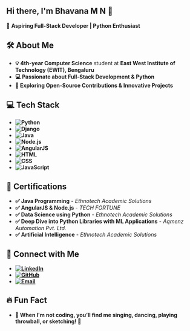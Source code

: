 ## Hi there, I'm Bhavana M N 👋  
🚀 **Aspiring Full-Stack Developer | Python Enthusiast**  

## 🛠️ About Me  
- **💡 4th-year Computer Science** student at **East West Institute of Technology (EWIT), Bengaluru**  
- **💻 Passionate about Full-Stack Development & Python**  
- **🚀 Exploring Open-Source Contributions & Innovative Projects**  

## 💻 Tech Stack  
- **![Python](https://img.shields.io/badge/Python-3776AB?style=for-the-badge&logo=python&logoColor=white)**  
- **![Django](https://img.shields.io/badge/Django-092E20?style=for-the-badge&logo=django&logoColor=white)**  
- **![Java](https://img.shields.io/badge/Java-007396?style=for-the-badge&logo=java&logoColor=white)**  
- **![Node.js](https://img.shields.io/badge/Node.js-43853D?style=for-the-badge&logo=node.js&logoColor=white)**  
- **![AngularJS](https://img.shields.io/badge/AngularJS-E23237?style=for-the-badge&logo=angular&logoColor=white)**  
- **![HTML](https://img.shields.io/badge/HTML5-E34F26?style=for-the-badge&logo=html5&logoColor=white)**  
- **![CSS](https://img.shields.io/badge/CSS3-1572B6?style=for-the-badge&logo=css3&logoColor=white)**  
- **![JavaScript](https://img.shields.io/badge/JavaScript-F7DF1E?style=for-the-badge&logo=javascript&logoColor=black)**  

## 📜 Certifications  
- **✅ Java Programming** - *Ethnotech Academic Solutions*  
- **✅ AngularJS & Node.js** - *TECH FORTUNE*  
- **✅ Data Science using Python** - *Ethnotech Academic Solutions*  
- **✅ Deep Dive into Python Libraries with ML Applications** - *Aqmenz Automation Pvt. Ltd.*  
- **✅ Artificial Intelligence** - *Ethnotech Academic Solutions*  



## 🤝 Connect with Me  
- **[![LinkedIn](https://img.shields.io/badge/LinkedIn-0077B5?style=for-the-badge&logo=linkedin&logoColor=white)](https://www.linkedin.com/in/bhavana-mn-5800b8343)**  
- **[![GitHub](https://img.shields.io/badge/GitHub-100000?style=for-the-badge&logo=github&logoColor=white)](https://github.com/BhavanaMN29)**  
- **[![Email](https://img.shields.io/badge/Email-D14836?style=for-the-badge&logo=gmail&logoColor=white)](mailto:bhavanamn29@gmail.com)**  

## 🔥 Fun Fact  
- **🎵 When I'm not coding, you’ll find me singing, dancing, playing throwball, or sketching! 🎨**  
